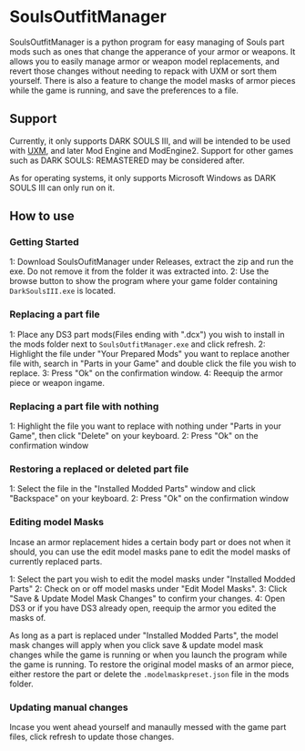 # SoulsOutfitManager
 
SoulsOutfitManager is a python program for easy managing of Souls part mods such as ones that change the apperance of your armor or weapons.
It allows you to easily manage armor or weapon model replacements, and revert those changes without needing to repack with UXM or sort them yourself.
There is also a feature to change the model masks of armor pieces while the game is running, and save the preferences to a file.
 
## Support
Currently, it only supports DARK SOULS III, and will be intended to be used with [UXM](https://www.nexusmods.com/sekiro/mods/26), and later Mod Engine and ModEngine2. Support for other games such as DARK SOULS: REMASTERED may be considered after.

As for operating systems, it only supports Microsoft Windows as DARK SOULS III can only run on it.

## How to use

### Getting Started
1: Download SoulsOufitManager under Releases, extract the zip and run the exe. Do not remove it from the folder it was extracted into.
2: Use the browse button to show the program where your game folder containing ```DarkSoulsIII.exe``` is located. 

### Replacing a part file
1: Place any DS3 part mods(Files ending with ".dcx") you wish to install in the mods folder next to ```SoulsOutfitManager.exe``` and click refresh.
2: Highlight the file under "Your Prepared Mods" you want to replace another file with, search in "Parts in your Game" and double click the file you wish to replace.
3: Press "Ok" on the confirmation window.
4: Reequip the armor piece or weapon ingame.

### Replacing a part file with nothing
1: Highlight the file you want to replace with nothing under "Parts in your Game", then click "Delete" on your keyboard.
2: Press "Ok" on the confirmation window

### Restoring a replaced or deleted part file
1: Select the file in the "Installed Modded Parts" window and click "Backspace" on your keyboard.
2: Press "Ok" on the confirmation window

### Editing model Masks
Incase an armor replacement hides a certain body part or does not when it should, you can use the edit model masks pane to
edit the model masks of currently replaced parts.

1: Select the part you wish to edit the model masks under "Installed Modded Parts"
2: Check on or off model masks under "Edit Model Masks".
3: Click "Save & Update Model Mask Changes" to confirm your changes.
4: Open DS3 or if you have DS3 already open, reequip the armor you edited the masks of.

As long as a part is replaced under "Installed Modded Parts", the model mask changes will apply when you click
save & update model mask changes while the game is running or when you launch the program while the game is running.
To restore the original model masks of an armor piece, either restore the part or delete the ```.modelmaskpreset.json``` file in the mods folder.

### Updating manual changes
Incase you went ahead yourself and manaully messed with the game part files, click refresh to update those changes.

